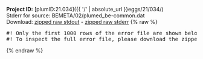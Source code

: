 **Project ID:** [plumID:21.034]({{ '/' | absolute_url }}eggs/21/034/)  
Stderr for source:  BEMETA/02/plumed_be-common.dat   
Download: [zipped raw stdout](plumed_be-common.dat.plumed.stdout.txt.zip) - [zipped raw stderr](plumed_be-common.dat.plumed.stderr.txt.zip) 
{% raw %}
<pre>
#! Only the first 1000 rows of the error file are shown below
#! To inspect the full error file, please download the zipped raw stderr file above
</pre>
{% endraw %}
